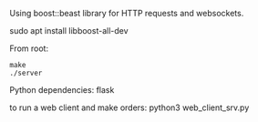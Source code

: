 Using boost::beast library for HTTP requests and websockets.

sudo apt install libboost-all-dev

From root:
```
make
./server
```

Python dependencies:
flask

to run a web client and make orders:
python3 web_client_srv.py